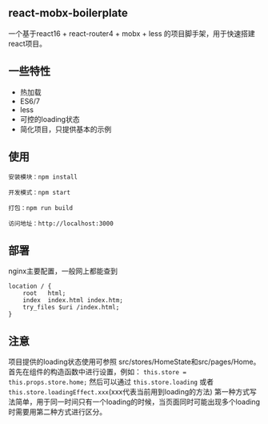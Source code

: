 ## react-mobx-boilerplate

一个基于react16 + react-router4 + mobx + less 的项目脚手架，用于快速搭建react项目。

## 一些特性

- 热加载
- ES6/7
- less
- 可控的loading状态
- 简化项目，只提供基本的示例

## 使用
```
安装模块：npm install  

开发模式：npm start  

打包：npm run build

访问地址：http://localhost:3000
```
## 部署
nginx主要配置，一般网上都能查到
```
location / {
	root   html;
	index  index.html index.htm;
	try_files $uri /index.html;
}
```

## 注意
项目提供的loading状态使用可参照 src/stores/HomeState和src/pages/Home。
首先在组件的构造函数中进行设置，例如：
`this.store = this.props.store.home;`
然后可以通过
`this.store.loading`
或者
`this.store.loadingEffect.xxx`(xxx代表当前用到loading的方法)
第一种方式写法简单，用于同一时间只有一个loading的时候，当页面同时可能出现多个loading时需要用第二种方式进行区分。